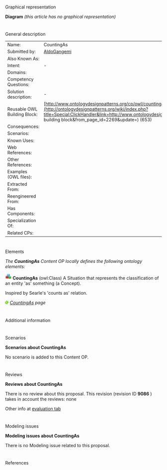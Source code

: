 # 

 Graphical representation



__Diagram__ 
_(this article has no graphical representation)_ 




# 

 General description




|  |  |
| --- | --- |
|  Name:  |  CountingAs  |
|  Submitted by:  | [AldoGangemi](../User/AldoGangemi "User:AldoGangemi")  |
|  Also Known As:  |  |
|  Intent:  |  -  |
|  Domains:  |  |
|  Competency Questions:  |  |
|  Solution description:  |  -  |
|  Reusable OWL Building Block:  | [http://www.ontologydesignpatterns.org/cp/owl/countingas.owl](http://ontologydesignpatterns.org/wiki/index.php?title=Special:ClickHandler&link=http://www.ontologydesignpatterns.org/cp/owl/countingas.owl&message=OWL building block&from_page_id=2269&update=)  (653)  |
|  Consequences:  |  |
|  Scenarios:  |  |
|  Known Uses:  |  |
|  Web References:  |  |
|  Other References:  |  |
|  Examples (OWL files):  |  |
|  Extracted From:  |  |
|  Reengineered From:  |  |
|  Has Components:  |  |
|  Specialization Of:  |  |
|  Related CPs:  |  |



  





# 

 Elements



_The
 __CountingAs__ 
 Content OP locally defines the following ontology elements:_ 





[![Class](public/images/thumb/2/27/Class.gif/20px-Class.gif)](../Image/Class.gif "Class")
__CountingAs__ 
 (owl:Class) A Situation that represents the classification of an entity 'as' something (a Concept).
 
 Inspired by Searle's 'counts as' relation.
 



[![](public/images/thumb/8/87/ArrowRight.gif/11px-ArrowRight.gif)](../Image/ArrowRight.gif "ArrowRight.gif")
_[CountingAs](../Submissions/CountingAs/CountingAs "Submissions:CountingAs/CountingAs") 
 page_ 


# 

 Additional information



# 

 Scenarios




__Scenarios about CountingAs__ 


 No scenario is added to this Content OP.
 




# 

 Reviews




__Reviews about CountingAs__ 


 There is no review about this proposal.
This revision (revision ID
 __9086__ 
 ) takes in account the reviews: none
 



 Other info at
 [evaluation tab](http://ontologydesignpatterns.org/wiki/index.php?title=Submissions:CountingAs&action=evaluation "http://ontologydesignpatterns.org/wiki/index.php?title=Submissions:CountingAs&action=evaluation") 





  





# 

 Modeling issues




__Modeling issues about CountingAs__ 


 There is no Modeling issue related to this proposal.
 




  





# 

 References